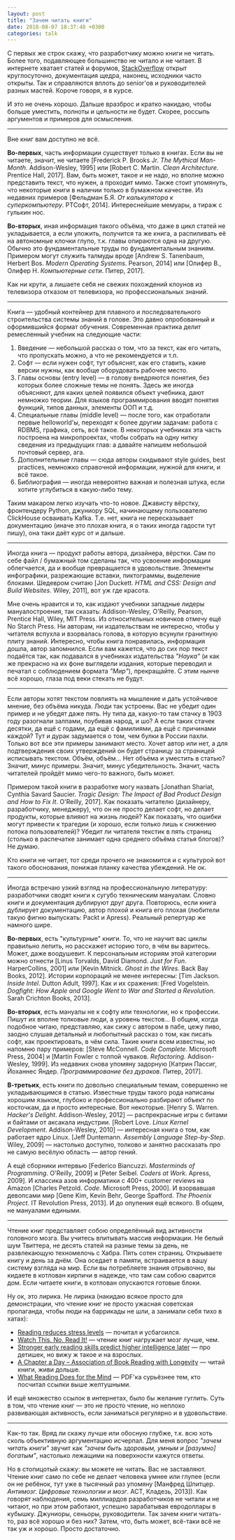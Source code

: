 ```yaml
---
layout: post
title: "Зачем читать книги"
date: 2018-08-07 18:37:48 +0300
categories: talk
---
```

С первых же строк скажу, что разработчику можно книги не читать. Более того, подавляющее большинство не читало и не читает. В интернете хватает статей и форумов, [StackOverflow](https://stackoverflow.com) открыт круглосуточно, документация щедра, наконец, исходники часто открыты. Так и справляются вплоть до senior'ов и руководителей разных мастей. Короче говоря, я в курсе.

И это не очень хорошо. Дальше вразброс и кратко накидаю, чтобы больше уместить, полноты и цельности не будет. Скорее, россыпь аргументов и примеров для осмысления.

---

Вне книг вам доступно не всё.

**Во-первых**, часть информации существует только в книгах. Если вы не читаете, значит, не читаете [Frederick P. Brooks Jr. *The Mythical Man-Month*. Addison-Wesley, 1995] или [Robert C. Martin. *Clean Architecture*. Prentice Hall, 2017]. Вам, быть может, такое и не надо, но вполне можно представить текст, что нужен, а проходит мимо. Также стоит упомянуть, что некоторые книги в наличии только в бумажном качестве. Из недавних примеров [Фельдман Б.Я. *От калькулятора к суперкомпьютеру*. РТСофт, 2014]. Интереснейшие мемуары, а тираж с гулькин нос.

**Во-вторых**, иная информация такого объёма, что даже в цикл статей не укладывается, а если уложить, получится та же книга, а распиливать её на автономные клочки глупо, т.к. главы опираются одна на другую. Обычно это фундаментальные труды по фундаментальным знаниям. Примером могут служить талмуды вроде [Andrew S. Tanenbaum, Herbert Bos. *Modern Operating Systems*. Pearson, 2014] или [Олифер В., Олифер Н. *Компьютерные сети*. Питер, 2017].

Как ни крути, а лишаете себя не свежих похождений клоунов из телевизора отказом от телевизора, но профессиональных знаний.

---

Книга — удобный контейнер для плавного и последовательного строительства системы знаний в голове. Это давно опробованный и оформившийся формат обучения. Современная практика делит ремесленный учебник на следующие части:
1. Введение — небольшой рассказ о том, что за текст, как его читать, что пропускать можно, а что не рекомендуется и т.п.
2. Софт — если нужен софт, тут объяснят, как его ставить, какие версии нужны, как вообще оборудовать рабочее место.
3. Главы основы (entry level) — в голову внедряются понятия, без которых более сложные темы не понять. Здесь же иногда объясняют, для каких целей появился объект учебника, дают немножко теории. Для языков программирования вводят понятия функций, типов данных, элементы ООП и т.д.
4. Специальные главы (middle level) — после того, как отработали первые helloworld'ы, переходят к более другим задачам: работа с RDBMS, графика, сеть, всё такое. В некоторых учебниках эта часть построена на микропроектах, чтобы собрать на одну нитку сведения из предыдущих глав: а давайте напишем небольшой почтовый сервер, ага.
5. Дополнительные главы — сюда авторы скидывают style guides, best practices, немножко справочной информации, нужной для книги, и всё такое.
6. Библиография — иногда невероятно важная и полезная штука, если хотите углубиться в какую-либо тему.

Таким макаром легко изучать что-то новое. Джависту вёрстку, фронтендеру Python, джуниору SQL, начинающему пользователю ClickHouse осваивать Kafka. Т.е. нет, книга не пересказывает документацию (иначе это плохая книга, я о таких иногда гадости тут пишу), она таки даёт курс от и дальше.

---

Иногда книга — продукт работы автора, дизайнера, вёрстки. Сам по себе файл / бумажный том сделаны так, что усвоение информации облегчается, да и вообще превращается в удовольствие. Элементы инфографики, разрежающие вставки, пиктограммы, выделение блоками. Шедевром считаю [Jon Duckett. *HTML and CSS: Design and Build Websites*. Wiley, 2011], вот уж где красота.

Мне очень нравится и то, как издают учебники западные лидеры мануалостроения, так сказать: Addison-Wesley, O'Reilly, Pearson, Prentice Hall, Wiley, MIT Press. Из относительных новичков отмечу ещё No Starch Press. Ни авторам, ни издательствам не интересно, чтобы у читателя вспухла и взорвалась голова, в которую всунули гранитную плиту знаний. Интересно, чтобы книга понравилась, информация дошла, автор запомнился. Если вам кажется, что до сих пор текст подаётся так, как подавался в учебниках издательства *"Наука"* (и как же прекрасно на их фоне выглядели издания, которые переводил и печатал с соблюдением формата *"Мир"*), прекращайте. С этим нынче всё хорошо, глаза под веки стекать не будут.

---

Если авторы хотят текстом повлиять на мышление и дать устойчивое мнение, без объёма никуда. Люди так устроены. Вас не убедит один пример и не убедят даже пять. Ну типа да, какую-то там стачку в 1903 году разогнали залпами, поубивав народ, и шо? А если таких стачек десятки, да ещё с годами, да ещё с фамилиями, да ещё с причинами каждой? Тут и дурак задумается о том, чем булки в России пахли. Только вот все эти примеры занимают место. Хочет автор или нет, а для подтверждения своих утверждений он будет страницу за страницей исписывать текстом. Объём, объём... Нет объёма и уместить в статью? Значит, минус примеры. Значит, минус убедительность. Значит, часть читателей пройдёт мимо чего-то важного, быть может.

Примером такой книги в разработке могу назвать [Jonathan Shariat, Cynthia Savard Saucier. *Tragic Design: The Impact of Bad Product Design and How to Fix It*. O'Reilly, 2017]. Как показать читателю (дизайнеру, разработчику, менеджеру), что он не просто делает софт, но делает продукты, которые влияют на жизнь людей? Как показать, что ошибки могут привести к трагедии (и хорошо, если только лишь к снижению потока пользователей)? Убедит ли читателя текстик в пять страниц (столько в распечатке занимает одна среднего объёма статья блогов)? Не думаю.

Кто книги не читает, тот среди прочего не знакомится и с культурой вот такого обоснования, понижая планку качества убеждений. Не ок.

---

Иногда встречаю узкий взгляд на профессиональную литературу: разработчики сводят книги к сугубо техническим мануалам. Словно книги и документация дублируют друг друга. Повторюсь, если книга дублирует документацию, автор плохой и книга его плохая (любители такую фигню выпускать: Packt и Apress). Реальный репертуар же намного шире.

**Во-первых**, есть "культурные" книги. То, что не научит вас циклы правильно лепить, но расскажет историю того, в чём вы варитесь. Может, даже воодушевит. К персональным историям этой категории можно отнести [Linus Torvalds, David Diamond. *Just for Fun*. HarperCollins, 2001] или [Kevin Mitnick. *Ghost in the Wires*. Back Bay Books, 2012]. Истории корпораций не менее интересны: [Tim Jackson. *Inside Intel*. Dutton Adult, 1997]. Как и их сражения: [Fred Vogelstein. *Dogfight: How Apple and Google Went to War and Started a Revolution*. Sarah Crichton Books, 2013].

**Во-вторых**, есть мануалы не к софту или технологии, но к профессии. Пишут их вполне толковые люди, а уровень текстов... В общем, когда подобное читаю, представляю, как сижу с автором в пабе, цежу пиво, заодно слушая детальный и любопытный рассказ о том, как писать софт, как проектировать, в чём сила. Такие книги всем известны, но напомню пару примеров: [Steve McConnell. *Code Complete*. Microsoft Press, 2004] и [Martin Fowler с толпой чуваков. *Refactoring*. Addison-Wesley, 1999]. Из недавних снова упомяну задорную [Катрин Пассиг, Йоханнес Яндер. *Программирование без дураков*. Питер, 2017].

**В-третьих**, есть книги по довольно специальным темам, совершенно не укладывающимся в статью. Известные труды такого рода написаны хорошим языком, глубоко и профессионально разбирают объект по косточкам, да и просто интересные. Вот некоторые. [Henry S. Warren. *Hacker's Delight*. Addison-Wesley, 2012] — распрекрасные игры с битами и байтами от аксакала индустрии. [Robert Love. *Linux Kernel Development*. Addison-Wesley, 2010] — интересная книга о том, как работает ядро Linux. [Jeff Duntemann. *Assembly Language Step-by-Step*. Wiley, 2009] — настолько доступно, толково и занятно рассказать про не самую весёлую область — автор гений.

А ещё сборники интервью [Federico Biancuzzi. *Masterminds of Programming*. O'Reilly, 2009] и [Peter Seibel. *Coders at Work*. Apress, 2009]. И классика азов информатики с 400+ customer reviews на Amazon [Charles Petzold. *Code*. Microsoft Press, 2000]. И взорвавшая девопсами мир [Gene Kim, Kevin Behr, George Spafford. *The Phoenix Project*. IT Revolution Press, 2013]. И до опупения ещё всякого. В общем, не мануалами едиными.

---

Чтение книг представляет собою определённый вид активности головного мозга. Вы учитесь впитывать массив информации. Не белый шум Твиттера, не десять статей на разные темы за день, не развлекающую техномелочь с Хабра. Пять сотен страниц. Открываете книгу и день за днём. Она оседает в памяти, встраивается в вашу систему взгляда на мир. Если вы потребляете знания отрывочно, вы кидаете в котлован кирпичи в надежде, что там сам собою сварится дом. Если читаете книги, в котлован опускаются готовые блоки.

Ну ок, это лирика. Не лирика (накидаю всякое просто для демонстрации, что чтение книг не просто ужасная советская пропаганда, чтобы люди на баррикады не шли, а занимали себя тихо в хатах):
* [Reading reduces stress levels](https://www.kumon.co.uk/blog/reading-reduces-stress-levels/) — почитал и усбагоился.
* [Watch This. No. Read It!](http://www.oprah.com/health/how-reading-can-improve-your-memory) — чтение книг нагружает мозг лучше, чем.
* [Stronger early reading skills predict higher intelligence later](https://www.sciencedaily.com/releases/2014/07/140724094209.htm) — про детишек, но вижу ж такое и на взрослых.
* [A Chapter a Day – Association of Book Reading with Longevity](https://www.ncbi.nlm.nih.gov/pmc/articles/PMC5105607/#R3) — читай книги, живи дольше.
* [What Reading Does for the Mind](http://www.csun.edu/~krowlands/Content/Academic_Resources/Reading/Useful%20Articles/Cunningham-What%20Reading%20Does%20for%20the%20Mind.pdf) — PDF'ка сурьёзнее тем, кто посчитал ссылки выше желтушными.

И ещё множество ссылок в интернетах, было бы желание гуглить. Суть в том, что чтение книг — это не просто чтение, но неплохо развивающая активность, если заниматься регулярно и в удовольствие.

---

Как-то так. Вряд ли скажу лучше или обосную глубже, т.к. всю хоть сколь объективную аргументацию исчерпал. Для меня вопрос *"зачем читать книги"* звучит как *"зачем быть здоровым, умным и [разумно] богатым"*, настолько лежащими на поверхности кажутся ответы.

Но в стопицотый скажу: вы можете не читать. Вас не заставляют. Чтение книг само по себе не делает человека умнее или глупее (если он не ребёнок, тут уже в тысячный раз упомяну [Манфред Шпитцер. *Антимозг. Цифровые технологии и мозг*. АСТ, Кладезь, 2013]). Как говорят наблюдения, семь миллиардов разработчиков не читали и не читают, но при этом работают, успешно зарабатывая евродоллары в кубышку. Джуниоры, сеньоры, руководители. Так зачем книги читать-то, раз всё хорошо и без них? Затем, что, быть может, всё-таки всё не так уж и хорошо. Просто достаточно.
